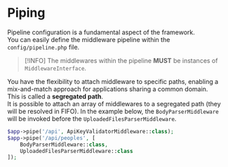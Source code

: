 # Piping

Pipeline configuration is a fundamental aspect of the framework.  
You can easily define the middleware pipeline within the `config/pipeline.php` file.

> [!INFO]
> The middlewares within the pipeline **MUST** be instances of `MiddlewareInterface`.

You have the flexibility to attach middleware to specific paths, enabling a mix-and-match approach for applications
sharing a common domain.  
This is called a **segregated path**.   
It is possible to attach an array of middlewares to a segregated path (they will be resolved in FIFO). In the example
below, the `BodyParserMiddleware` will be invoked before the `UploadedFilesParserMiddleware`.

```php
$app->pipe('/api', ApiKeyValidatorMiddleware::class);
$app->pipe('/api/peoples', [
    BodyParserMiddleware::class,
    UploadedFilesParserMiddleware::class
]);
```